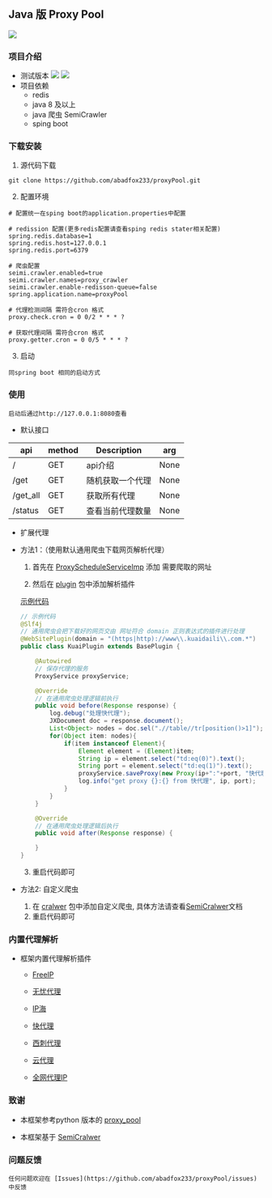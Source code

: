 Java 版 Proxy Pool
--------
[![](https://img.shields.io/badge/language-Python-green.svg)](https://github.com/abadfox233/proxyPool)

### 项目介绍

* 测试版本  ![](https://img.shields.io/badge/java-8-green)  ![](https://img.shields.io/badge/spring--boot-2.x-green)
* 项目依赖
   * redis
   * java 8 及以上
   * java 爬虫 SemiCrawler
   * sping boot 

### 下载安装

1. 源代码下载
```shell
git clone https://github.com/abadfox233/proxyPool.git
```
2. 配置环境
```
# 配置统一在sping boot的application.properties中配置

# redission 配置(更多redis配置请查看sping redis stater相关配置)
spring.redis.database=1
spring.redis.host=127.0.0.1
spring.redis.port=6379

# 爬虫配置
seimi.crawler.enabled=true
seimi.crawler.names=proxy_crawler
seimi.crawler.enable-redisson-queue=false
spring.application.name=proxyPool

# 代理检测间隔 需符合cron 格式
proxy.check.cron = 0 0/2 * * * ?

# 获取代理间隔 需符合cron 格式
proxy.getter.cron = 0 0/5 * * * ?

```
3. 启动
```
同spring boot 相同的启动方式
```
### 使用
	启动后通过http://127.0.0.1:8080查看
*  默认接口

| api | method | Description | arg|
| ----| ---- | ---- | ----|
| / | GET | api介绍 | None |
| /get | GET | 随机获取一个代理 | None|
| /get_all | GET | 获取所有代理 |None|
| /status | GET | 查看当前代理数量 |None|

* 扩展代理

* 方法1：（使用默认通用爬虫下载网页解析代理）

  1.  首先在 [ProxyScheduleServiceImp]( https://github.com/abadfox233/proxyPool/blob/master/src/main/java/org/ning/proxypool/service/imp/ProxyScheduleServiceImp.java ) 添加 需要爬取的网址

  2.  然后在 [plugin]( https://github.com/abadfox233/proxyPool/tree/master/src/main/java/org/ning/proxypool/plugins ) 包中添加解析插件

     [示例代码]( https://github.com/abadfox233/proxyPool/blob/master/src/main/java/org/ning/proxypool/plugins/KuaiPlugin.java )

     ```java
     // 示例代码
     @Slf4j
     // 通用爬虫会把下载好的网页交由 网址符合 domain 正则表达式的插件进行处理
     @WebSitePlugin(domain = "(https|http)://www\\.kuaidaili\\.com.*")
     public class KuaiPlugin extends BasePlugin {
     
         @Autowired
         // 保存代理的服务
         ProxyService proxyService;
     
         @Override
         // 在通用爬虫处理逻辑前执行
         public void before(Response response) {
             log.debug("处理快代理");
             JXDocument doc = response.document();
             List<Object> nodes = doc.sel(".//table//tr[position()>1]");
             for(Object item: nodes){
                 if(item instanceof Element){
                     Element element = (Element)item;
                     String ip = element.select("td:eq(0)").text();
                     String port = element.select("td:eq(1)").text();
                     proxyService.saveProxy(new Proxy(ip+":"+port, "快代理",  Proxy.ProxyType.getType("http")), false, true);
                     log.info("get proxy {}:{} from 快代理", ip, port);
                 }
             }
         }
     
         @Override
         // 在通用爬虫处理逻辑后执行
         public void after(Response response) {
     
         }
     }
     ```

     3. 重启代码即可

* 方法2: 自定义爬虫
	
	1. 在 [cralwer]( https://github.com/abadfox233/proxyPool/tree/master/src/main/java/org/ning/proxypool/crawlers ) 包中添加自定义爬虫, 具体方法请查看[SemiCralwer]( http://wiki.seimicrawler.org/ )文档
	2. 重启代码即可

### 内置代理解析
- 框架内置代理解析插件
  - [FreeIP](http://www.freeip.top)
  
  - [无忧代理](http://www.goubanjia.com)
  
  - [IP海](http://www.iphai.com)
  
  - [快代理](http://www.kuaidaili.com)
  
  - [西刺代理](http://www.xicidaili.com)
  
  - [云代理](http://www.ip3366.net)
  
  - [全网代理IP](http://www.goubanjia.com/) 
  
### 致谢

* 本框架参考python 版本的 [proxy_pool](https://github.com/jhao104/proxy_pool)

* 本框架基于 [SemiCralwer](https://github.com/zhegexiaohuozi/SeimiCrawler)

### 问题反馈
	任何问题欢迎在 [Issues](https://github.com/abadfox233/proxyPool/issues) 中反馈